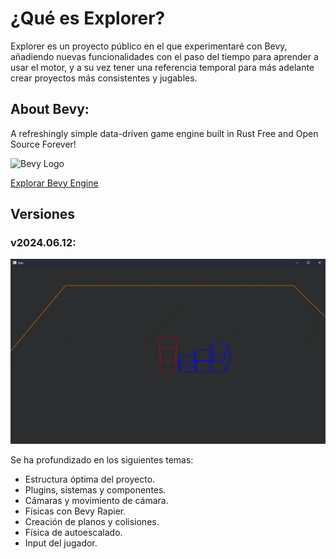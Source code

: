 # ¿Qué es Explorer?

Explorer es un proyecto público en el que experimentaré con Bevy, añadiendo nuevas funcionalidades con el paso del tiempo para aprender a usar el motor, y a su vez tener una referencia temporal para más adelante crear proyectos más consistentes y jugables.

## About Bevy:

A refreshingly simple data-driven game engine built in Rust
Free and Open Source Forever!

![Bevy Logo](https://bevyengine.org/assets/bevy_logo_dark.svg)

[Explorar Bevy Engine](https://bevyengine.org/)

## Versiones

### v2024.06.12:

![Explorer v2024.06.12](attachments/Recording%202024-06-12%20at%2000.38.44.gif)

Se ha profundizado en los siguientes temas:

- Estructura óptima del proyecto.
- Plugins, sistemas y componentes.
- Cámaras y movimiento de cámara.
- Físicas con Bevy Rapier.
- Creación de planos y colisiones.
- Física de autoescalado.
- Input del jugador.